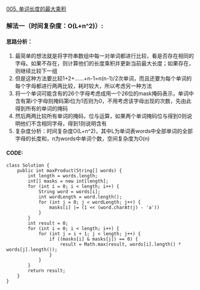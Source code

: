 [005. 单词长度的最大乘积](https://leetcode.cn/problems/aseY1I/)
### 解法一（时间复杂度：O(L+n^2)）:
#### 思路分析：
1. 最简单的想法就是将字符串数组中每一对单词都进行比较，看是否存在相同的字母。如果不存在，则计算他们的长度乘积并更新当前最大长度；如果存在，则继续比较下一组
2. 但是这种方法要比较1+2+……+n-1=n(n-1)/2次单词，而且还要为每个单词的每个字母都进行两两比较，耗时较大，所以考虑另一种方法
3. 将一个单词可能含有的26个字母考虑成用一个26位的mask掩码表示，单词中含有第i个字母则掩码第i位为1否则为0，不用考虑该字母出现的次数，先由此得到所有的单词的掩码
4. 然后两两比较所有单词的掩码，位与运算，如果两个单词掩码位与得到0则说明他们不含相同字母，得到1则说明含有
5. 复杂度分析：时间复杂度O(L+n^2)，其中L为单词表words中全部单词的全部字母的长度和，n为words中单词个数，空间复杂度为O(n)
#### CODE:
```
class Solution {
    public int maxProduct(String[] words) {
        int length = words.length;
        int[] masks = new int[length];
        for (int i = 0; i < length; i++) {
            String word = words[i];
            int wordLength = word.length();
            for (int j = 0; j < wordLength; j++) {
                masks[i] |= (1 << (word.charAt(j) - 'a'))
            }
        }
        int result = 0;
        for (int i = 0; i < length; i++) {
            for (int j = i + 1; j < length; j++) {
                if ((masks[i] & masks[j]) == 0) {
                    result = Math.max(result, words[i].length() * words[j].length());
                }
            }
        }
        return result;
    }
}
```
